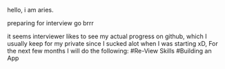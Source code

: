 hello, i am aries.

preparing for interview go brrr

it seems interviewer likes to see my actual progress on github, which I usually keep for my private since I sucked alot when I was starting xD,
For the next few months I will do the following:
#Re-View Skills
#Building an App

